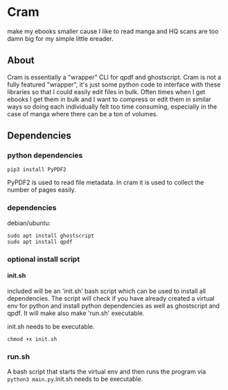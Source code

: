 # Cram
make my ebooks smaller cause I like to read manga and HQ scans are too damn big for my simple little ereader.

## About
Cram is essentially a "wrapper" CLI for qpdf and ghostscript. 
Cram is not a fully featured "wrapper", it's just some python code to interface with these libraries so that I could easily edit files in bulk.
Often times when I get ebooks I get them in bulk and I want to compress or edit them in similar ways so doing each individually felt too time consuming, especially in the case of manga where there can be a ton of volumes.

## Dependencies
### python dependencies
```
pip3 install PyPDF2
```

PyPDF2 is used to read file metadata.
In cram it is used to collect the number of pages easily.

### dependencies

debian/ubuntu:

```
sudo apt install ghostscript
sudo apt install qpdf
```

### optional install script
#### init.sh

included will be an 'init.sh' bash script which can be used to install all dependencies.
The script will check if you have already created a virtual env for python and install python dependencies as well as ghostscript and qpdf. It will make also make 'run.sh' executable.

init.sh needs to be executable.

```
chmod +x init.sh
```

### run.sh
A bash script that starts the virtual env and then runs the program via ```python3 main.py```.init.sh needs to be executable.
